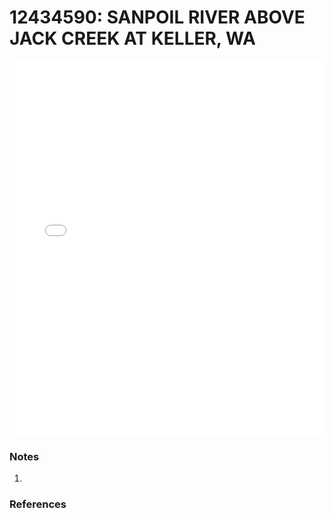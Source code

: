 # 12434590: SANPOIL RIVER ABOVE JACK CREEK AT KELLER, WA

<iframe src="/_static/stations/12434590_fdc.html" width="100%" height="600" frameborder="0"></iframe>

### Notes
1. 

### References

